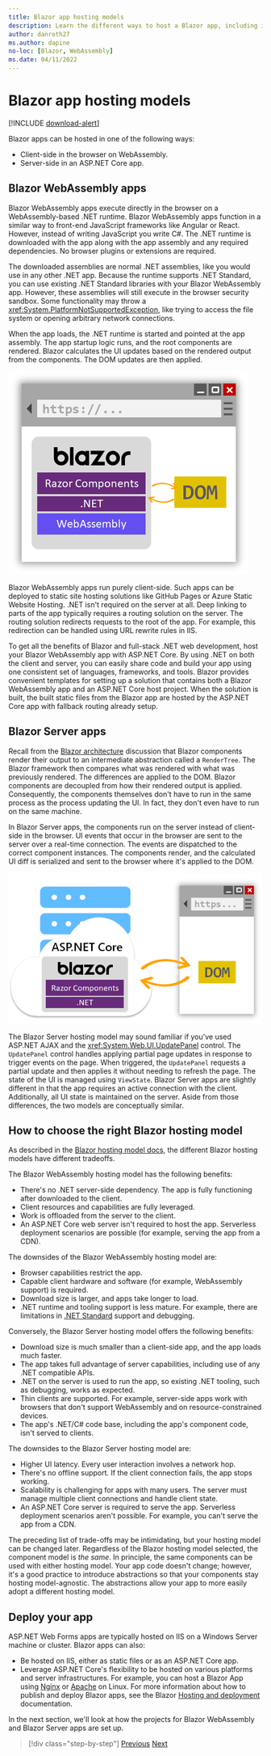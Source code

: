 ```yaml
---
title: Blazor app hosting models
description: Learn the different ways to host a Blazor app, including in the browser on WebAssembly or on the server.
author: danroth27
ms.author: dapine
no-loc: [Blazor, WebAssembly]
ms.date: 04/11/2022
---
```

# Blazor app hosting models

[!INCLUDE [download-alert](includes/download-alert.md)]

Blazor apps can be hosted in one of the following ways:

- Client-side in the browser on WebAssembly.
- Server-side in an ASP.NET Core app.

## Blazor WebAssembly apps

Blazor WebAssembly apps execute directly in the browser on a WebAssembly-based .NET runtime. Blazor WebAssembly apps function in a similar way to front-end JavaScript frameworks like Angular or React. However, instead of writing JavaScript you write C#. The .NET runtime is downloaded with the app along with the app assembly and any required dependencies. No browser plugins or extensions are required.

The downloaded assemblies are normal .NET assemblies, like you would use in any other .NET app. Because the runtime supports .NET Standard, you can use existing .NET Standard libraries with your Blazor WebAssembly app. However, these assemblies will still execute in the browser security sandbox. Some functionality may throw a <xref:System.PlatformNotSupportedException>, like trying to access the file system or opening arbitrary network connections.

When the app loads, the .NET runtime is started and pointed at the app assembly. The app startup logic runs, and the root components are rendered. Blazor calculates the UI updates based on the rendered output from the components. The DOM updates are then applied.

![Blazor WebAssembly](media/hosting-models/blazor-webassembly.png)

Blazor WebAssembly apps run purely client-side. Such apps can be deployed to static site hosting solutions like GitHub Pages or Azure Static Website Hosting. .NET isn't required on the server at all. Deep linking to parts of the app typically requires a routing solution on the server. The routing solution redirects requests to the root of the app. For example, this redirection can be handled using URL rewrite rules in IIS.

To get all the benefits of Blazor and full-stack .NET web development, host your Blazor WebAssembly app with ASP.NET Core. By using .NET on both the client and server, you can easily share code and build your app using one consistent set of languages, frameworks, and tools. Blazor provides convenient templates for setting up a solution that contains both a Blazor WebAssembly app and an ASP.NET Core host project. When the solution is built, the built static files from the Blazor app are hosted by the ASP.NET Core app with fallback routing already setup.

## Blazor Server apps

Recall from the [Blazor architecture](architecture-comparison.md#blazor) discussion that Blazor components render their output to an intermediate abstraction called a `RenderTree`. The Blazor framework then compares what was rendered with what was previously rendered. The differences are applied to the DOM. Blazor components are decoupled from how their rendered output is applied. Consequently, the components themselves don't have to run in the same process as the process updating the UI. In fact, they don't even have to run on the same machine.

In Blazor Server apps, the components run on the server instead of client-side in the browser. UI events that occur in the browser are sent to the server over a real-time connection. The events are dispatched to the correct component instances. The components render, and the calculated UI diff is serialized and sent to the browser where it's applied to the DOM.

![Blazor Server](media/hosting-models/blazor-server.png)

The Blazor Server hosting model may sound familiar if you've used ASP.NET AJAX and the <xref:System.Web.UI.UpdatePanel> control. The `UpdatePanel` control handles applying partial page updates in response to trigger events on the page. When triggered, the `UpdatePanel` requests a partial update and then applies it without needing to refresh the page. The state of the UI is managed using `ViewState`. Blazor Server apps are slightly different in that the app requires an active connection with the client. Additionally, all UI state is maintained on the server. Aside from those differences, the two models are conceptually similar.

## How to choose the right Blazor hosting model

As described in the [Blazor hosting model docs](/aspnet/core/blazor/hosting-models), the different Blazor hosting models have different tradeoffs.

The Blazor WebAssembly hosting model has the following benefits:

- There's no .NET server-side dependency. The app is fully functioning after downloaded to the client.
- Client resources and capabilities are fully leveraged.
- Work is offloaded from the server to the client.
- An ASP.NET Core web server isn't required to host the app. Serverless deployment scenarios are possible (for example, serving the app from a CDN).

The downsides of the Blazor WebAssembly hosting model are:

- Browser capabilities restrict the app.
- Capable client hardware and software (for example, WebAssembly support) is required.
- Download size is larger, and apps take longer to load.
- .NET runtime and tooling support is less mature. For example, there are limitations in [.NET Standard](../../standard/net-standard.md) support and debugging.

Conversely, the Blazor Server hosting model offers the following benefits:

- Download size is much smaller than a client-side app, and the app loads much faster.
- The app takes full advantage of server capabilities, including use of any .NET compatible APIs.
- .NET on the server is used to run the app, so existing .NET tooling, such as debugging, works as expected.
- Thin clients are supported. For example, server-side apps work with browsers that don't support WebAssembly and on resource-constrained devices.
- The app's .NET/C# code base, including the app's component code, isn't served to clients.

The downsides to the Blazor Server hosting model are:

- Higher UI latency. Every user interaction involves a network hop.
- There's no offline support. If the client connection fails, the app stops working.
- Scalability is challenging for apps with many users. The server must manage multiple client connections and handle client state.
- An ASP.NET Core server is required to serve the app. Serverless deployment scenarios aren't possible. For example, you can't serve the app from a CDN.

The preceding list of trade-offs may be intimidating, but your hosting model can be changed later. Regardless of the Blazor hosting model selected, the component model is *the same*. In principle, the same components can be used with either hosting model. Your app code doesn't change; however, it's a good practice to introduce abstractions so that your components stay hosting model-agnostic. The abstractions allow your app to more easily adopt a different hosting model.

## Deploy your app

ASP.NET Web Forms apps are typically hosted on IIS on a Windows Server machine or cluster. Blazor apps can also:

- Be hosted on IIS, either as static files or as an ASP.NET Core app.
- Leverage ASP.NET Core's flexibility to be hosted on various platforms and server infrastructures. For example, you can host a Blazor App using [Nginx](/aspnet/core/host-and-deploy/linux-nginx) or [Apache](/aspnet/core/host-and-deploy/linux-apache) on Linux. For more information about how to publish and deploy Blazor apps, see the Blazor [Hosting and deployment](/aspnet/core/host-and-deploy/blazor/) documentation.

In the next section, we'll look at how the projects for Blazor WebAssembly and Blazor Server apps are set up.

>[!div class="step-by-step"]
>[Previous](architecture-comparison.md)
>[Next](project-structure.md)
